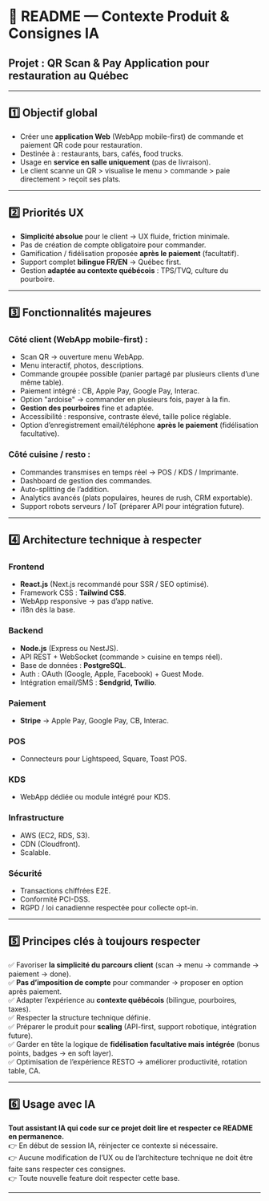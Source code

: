 # 📄 README — Contexte Produit & Consignes IA  
## Projet : QR Scan & Pay Application pour restauration au Québec  

---

## 1️⃣ Objectif global

- Créer une **application Web** (WebApp mobile-first) de commande et paiement QR code pour restauration.
- Destinée à : restaurants, bars, cafés, food trucks.
- Usage en **service en salle uniquement** (pas de livraison).
- Le client scanne un QR > visualise le menu > commande > paie directement > reçoit ses plats.

---

## 2️⃣ Priorités UX

- **Simplicité absolue** pour le client → UX fluide, friction minimale.
- Pas de création de compte obligatoire pour commander.
- Gamification / fidélisation proposée **après le paiement** (facultatif).
- Support complet **bilingue FR/EN** → Québec first.
- Gestion **adaptée au contexte québécois** : TPS/TVQ, culture du pourboire.

---

## 3️⃣ Fonctionnalités majeures

### Côté client (WebApp mobile-first) :

- Scan QR → ouverture menu WebApp.
- Menu interactif, photos, descriptions.
- Commande groupée possible (panier partagé par plusieurs clients d’une même table).
- Paiement intégré : CB, Apple Pay, Google Pay, Interac.
- Option "ardoise" → commander en plusieurs fois, payer à la fin.
- **Gestion des pourboires** fine et adaptée.
- Accessibilité : responsive, contraste élevé, taille police réglable.
- Option d’enregistrement email/téléphone **après le paiement** (fidélisation facultative).

### Côté cuisine / resto :

- Commandes transmises en temps réel → POS / KDS / Imprimante.
- Dashboard de gestion des commandes.
- Auto-splitting de l’addition.
- Analytics avancés (plats populaires, heures de rush, CRM exportable).
- Support robots serveurs / IoT (préparer API pour intégration future).

---

## 4️⃣ Architecture technique à respecter

### Frontend

- **React.js** (Next.js recommandé pour SSR / SEO optimisé).
- Framework CSS : **Tailwind CSS**.
- WebApp responsive → pas d’app native.
- i18n dès la base.

### Backend

- **Node.js** (Express ou NestJS).
- API REST + WebSocket (commande > cuisine en temps réel).
- Base de données : **PostgreSQL**.
- Auth : OAuth (Google, Apple, Facebook) + Guest Mode.
- Intégration email/SMS : **Sendgrid, Twilio**.

### Paiement

- **Stripe** → Apple Pay, Google Pay, CB, Interac.

### POS

- Connecteurs pour Lightspeed, Square, Toast POS.

### KDS

- WebApp dédiée ou module intégré pour KDS.

### Infrastructure

- AWS (EC2, RDS, S3).
- CDN (Cloudfront).
- Scalable.

### Sécurité

- Transactions chiffrées E2E.
- Conformité PCI-DSS.
- RGPD / loi canadienne respectée pour collecte opt-in.

---

## 5️⃣ Principes clés à toujours respecter

✅ Favoriser **la simplicité du parcours client** (scan → menu → commande → paiement → done).  
✅ **Pas d’imposition de compte** pour commander → proposer en option après paiement.  
✅ Adapter l’expérience au **contexte québécois** (bilingue, pourboires, taxes).  
✅ Respecter la structure technique définie.  
✅ Préparer le produit pour **scaling** (API-first, support robotique, intégration future).  
✅ Garder en tête la logique de **fidélisation facultative mais intégrée** (bonus points, badges → en soft layer).  
✅ Optimisation de l’expérience RESTO → améliorer productivité, rotation table, CA.

---

## 6️⃣ Usage avec IA

**Tout assistant IA qui code sur ce projet doit lire et respecter ce README en permanence.**  
👉 En début de session IA, réinjecter ce contexte si nécessaire.  
👉 Aucune modification de l’UX ou de l’architecture technique ne doit être faite sans respecter ces consignes.  
👉 Toute nouvelle feature doit respecter cette base.

---

